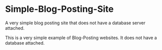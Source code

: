 # Simple-Blog-Posting-Site
A very simple blog posting site that does not have a database server attached.

This is a very simple example of Blog-Posting websites. It does not have a database attached.
